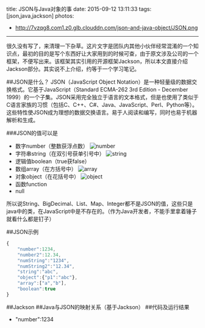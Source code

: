title: JSON与Java对象的事
date: 2015-09-12 13:11:33
tags: [json,java,jackson]
photos:
- http://7vzqg8.com1.z0.glb.clouddn.com/json-and-java-object/JSON.png
---

很久没有写了，来清理一下杂草。这片文字是团队内其他小伙伴经常混淆的一个知识点，最初的目的是写个东西好让大家用到的时候可查，由于原文涉及公司的一个框架，不便写出来。该框架其实引用的开源框架Jackson，所以本文直接介绍Jackson部分。其实说不上介绍，约等于一个学习笔记。
<!--more-->


##JSON是什么？
JSON（JavaScript Object Notation）是一种轻量级的数据交换格式。它基于JavaScript（Standard ECMA-262 3rd Edition - December 1999）的一个子集。JSON采用完全独立于语言的文本格式，但是也使用了类似于C语言家族的习惯（包括C、C++、C#、Java、JavaScript、Perl、Python等）。这些特性使JSON成为理想的数据交换语言。易于人阅读和编写，同时也易于机器解析和生成。

###JSON的值可以是
* 数字number（整数获浮点数）
![number](http://7vzqg8.com1.z0.glb.clouddn.com/json-and-java-object/number.PNG)
* 字符串string（在双引号获单引号中）
![string](http://7vzqg8.com1.z0.glb.clouddn.com/json-and-java-object/string.PNG)
* 逻辑值boolean（true获false）
* 数组array（在方括号中）
![array](http://7vzqg8.com1.z0.glb.clouddn.com/json-and-java-object/array.PNG)
* 对象object（在花括号中）
![object](http://7vzqg8.com1.z0.glb.clouddn.com/json-and-java-object/object.PNG)
* 函数function
* null

所以说String、BigDecimal、List、Map、Integer都不是JSON的值，这些只是java中的类，在JavaScript中是不存在的。（作为Java开发者，不能手里拿着锤子就看什么都是钉子）

##JSON示例
```JavaScript
{
    "number":1234,
    "number2":12.34,
    "numString":"1234",
    "numString2":"12.34",
    "string":"abc",
    "object":{"p1":"abc"},
    "array":["a","b"],
    "boolean":true
}
```

##Jackson
##Java与JSON的映射关系（基于Jackson）
##代码及运行结果

* "number":1234
